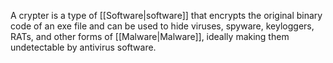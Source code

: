 A crypter is a type of [[Software|software]] that encrypts the original binary code of an exe file and can be used to hide viruses, spyware, keyloggers, RATs, and other forms of [[Malware|Malware]], ideally making them undetectable by antivirus software.